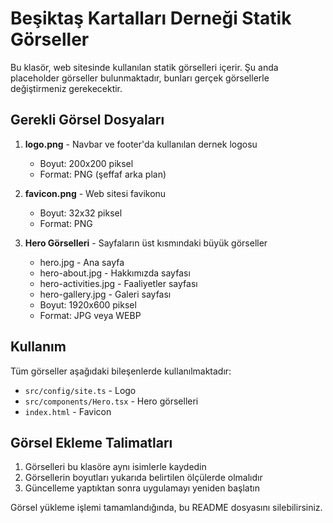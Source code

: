 # Beşiktaş Kartalları Derneği Statik Görseller

Bu klasör, web sitesinde kullanılan statik görselleri içerir. Şu anda placeholder görseller bulunmaktadır, bunları gerçek görsellerle değiştirmeniz gerekecektir.

## Gerekli Görsel Dosyaları

1. **logo.png** - Navbar ve footer'da kullanılan dernek logosu
   - Boyut: 200x200 piksel
   - Format: PNG (şeffaf arka plan)

2. **favicon.png** - Web sitesi favikonu
   - Boyut: 32x32 piksel
   - Format: PNG

3. **Hero Görselleri** - Sayfaların üst kısmındaki büyük görseller
   - hero.jpg - Ana sayfa
   - hero-about.jpg - Hakkımızda sayfası
   - hero-activities.jpg - Faaliyetler sayfası
   - hero-gallery.jpg - Galeri sayfası
   - Boyut: 1920x600 piksel
   - Format: JPG veya WEBP

## Kullanım

Tüm görseller aşağıdaki bileşenlerde kullanılmaktadır:
- `src/config/site.ts` - Logo
- `src/components/Hero.tsx` - Hero görselleri
- `index.html` - Favicon

## Görsel Ekleme Talimatları

1. Görselleri bu klasöre aynı isimlerle kaydedin
2. Görsellerin boyutları yukarıda belirtilen ölçülerde olmalıdır
3. Güncelleme yaptıktan sonra uygulamayı yeniden başlatın

Görsel yükleme işlemi tamamlandığında, bu README dosyasını silebilirsiniz. 